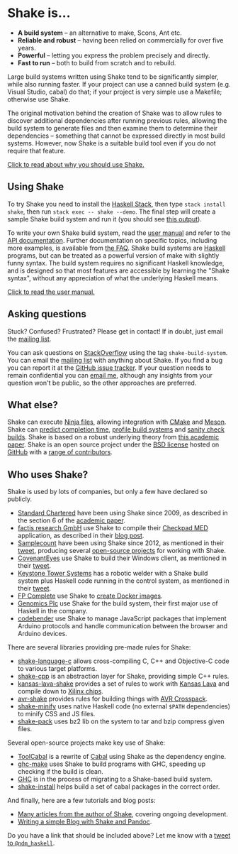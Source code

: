 # Shake is...

* **A build system** – an alternative to make, Scons, Ant etc.
* **Reliable and robust** – having been relied on commercially for over five years.
* **Powerful** – letting you express the problem precisely and directly.
* **Fast to run** – both to build from scratch and to rebuild.

Large build systems written using Shake tend to be significantly simpler, while also running faster. If your project can use a canned build system (e.g. Visual Studio, cabal) do that; if your project is very simple use a Makefile; otherwise use Shake.

The original motivation behind the creation of Shake was to allow rules to discover additional dependencies after running previous rules, allowing the build system to generate files and then examine them to determine their dependencies – something that cannot be expressed directly in most build systems. However, now Shake is a suitable build tool even if you do not require that feature.

[Click to read about why you should use Shake.](Why.md)

## Using Shake

To try Shake you need to install the [Haskell Stack](http://haskellstack.org/), then type `stack install shake`, then run `stack exec -- shake --demo`. The final step will create a sample Shake build system and run it (you should see [this output](Demo.md)).

To write your own Shake build system, read the [user manual](Manual.md) and refer to the [API documentation](https://hackage.haskell.org/packages/archive/shake/latest/doc/html/Development-Shake.html). Further documentation on specific topics, including more examples, is available from [the FAQ](FAQ.md). Shake build systems are [Haskell](https://haskell.org/) programs, but can be treated as a powerful version of make with slightly funny syntax. The build system requires no significant Haskell knowledge, and is designed so that most features are accessible by learning the "Shake syntax", without any appreciation of what the underlying Haskell means.

[Click to read the user manual.](Manual.md)

## Asking questions

Stuck? Confused? Frustrated? Please get in contact! If in doubt, just email the [mailing list](https://groups.google.com/forum/?fromgroups#!forum/shake-build-system).

You can ask questions on [StackOverflow](https://stackoverflow.com/questions/tagged/shake-build-system) using the tag `shake-build-system`. You can email the [mailing list](https://groups.google.com/forum/?fromgroups#!forum/shake-build-system) with anything about Shake. If you find a bug you can report it at the [GitHub issue tracker](https://github.com/ndmitchell/shake/issues). If your question needs to remain confidential you can [email me](http://ndmitchell.com/), although any insights from your question won't be public, so the other approaches are preferred. 

## What else?

Shake can execute [Ninja files](Ninja.md), allowing integration with [CMake](http://www.cmake.org/) and [Meson](http://mesonbuild.com/). Shake can [predict completion time](Manual.md#progress), [profile build systems](Profiling.md) and [sanity check builds](Manual.md#lint). Shake is based on a robust underlying theory from [this academic paper](http://ndmitchell.com/downloads/paper-shake_before_building-10_sep_2012.pdf). Shake is an open source project under the [BSD license](https://github.com/ndmitchell/shake/blob/master/LICENSE) hosted on [GitHub](https://github.com/ndmitchell/shake/) with a [range of contributors](https://github.com/ndmitchell/shake/graphs).

## Who uses Shake?

Shake is used by lots of companies, but only a few have declared so publicly.

* [Standard Chartered](https://www.standardchartered.com/) have been using Shake since 2009, as described in the section 6 of the [academic paper](http://ndmitchell.com/downloads/paper-shake_before_building-10_sep_2012.pdf).
* [factis research GmbH](http://www.factisresearch.com/) use Shake to compile their [Checkpad MED](http://www.checkpad.de/) application, as described in their [blog post](http://funktionale-programmierung.de/2014/01/16/build-system-haskell.html).
* [Samplecount](http://samplecount.com/) have been using Shake since 2012, as mentioned in their [tweet](https://twitter.com/samplecount/status/491581551730511872), producing several [open-source projects](https://github.com/samplecount) for working with Shake.
* [CovenantEyes](http://www.covenanteyes.com/) use Shake to build their Windows client, as mentioned in their [tweet](https://twitter.com/eacameron88/status/543219899599163392).
* [Keystone Tower Systems](http://keystonetowersystems.com/) has a robotic welder with a Shake build system plus Haskell code running in the control system, as mentioned in their [tweet](https://twitter.com/eric_oconnor/status/581576757062434816).
* [FP Complete](https://www.fpcomplete.com/) use Shake to [create Docker images](https://www.fpcomplete.com/blog/2015/08/stack-docker#images).
* [Genomics Plc](http://www.genomicsplc.com/) use Shake for the build system, their first major use of Haskell in the company.
* [codebender](https://codebender.cc/) use Shake to manage JavaScript packages that implement Arduino protocols and handle communication between the browser and Arduino devices.

There are several libraries providing pre-made rules for Shake:

* [shake-language-c](https://hackage.haskell.org/package/shake-language-c) allows cross-compiling C, C++ and Objective-C code to various target platforms.
* [shake-cpp](https://github.com/jfeltz/shake-cpp) is an abstraction layer for Shake, providing simple C++ rules.
* [kansas-lava-shake](https://hackage.haskell.org/package/kansas-lava-shake) provides a set of rules to work with [Kansas Lava](https://hackage.haskell.org/package/kansas-lava) and compile down to [Xilinx chips](http://www.xilinx.com/).
* [avr-shake](https://hackage.haskell.org/package/avr-shake) provides rules for building things with [AVR Crosspack](http://www.obdev.at/products/crosspack/index.html).
* [shake-minify](https://hackage.haskell.org/package/shake-minify) uses native Haskell code (no external `$PATH` dependencies) to minify CSS and JS files.
* [shake-pack](https://hackage.haskell.org/package/shake-pack) uses bz2 lib on the system to tar and bzip compress given files.

Several open-source projects make key use of Shake:

* [ToolCabal](https://github.com/TiborIntelSoft/ToolCabal) is a rewrite of [Cabal](https://www.haskell.org/cabal/) using Shake as the dependency engine.
* [ghc-make](https://github.com/ndmitchell/ghc-make) uses Shake to build programs with GHC, speeding up checking if the build is clean.
* [GHC](https://ghc.haskell.org/trac/ghc/wiki/Building/Shake) is in the process of migrating to a Shake-based build system.
* [shake-install](https://github.com/alphaHeavy/shake-install) helps build a set of cabal packages in the correct order.

And finally, here are a few tutorials and blog posts:

* [Many articles from the author of Shake](http://neilmitchell.blogspot.co.uk/search/label/shake), covering ongoing development.
* [Writing a simple Blog with Shake and Pandoc](http://declaredvolatile.org/blog/2014-09-14-writing-a-simple-blog-with-shake-and-pandoc/).

Do you have a link that should be included above? Let me know with a [tweet to `@ndm_haskell`](https://twitter.com/ndm_haskell).
